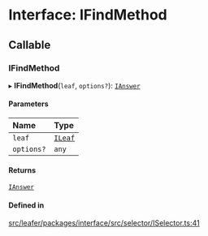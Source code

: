 # Interface: IFindMethod

## Callable

### IFindMethod

▸ **IFindMethod**(`leaf`, `options?`): [`IAnswer`](../modules.md#ianswer)

#### Parameters

| Name | Type |
| :------ | :------ |
| `leaf` | [`ILeaf`](ILeaf.md) |
| `options?` | `any` |

#### Returns

[`IAnswer`](../modules.md#ianswer)

#### Defined in

[src/leafer/packages/interface/src/selector/ISelector.ts:41](https://github.com/leaferjs/leafer/blob/ddf9650d989917c451947b101193d83f38b9fdcf/packages/interface/src/selector/ISelector.ts#L41)
